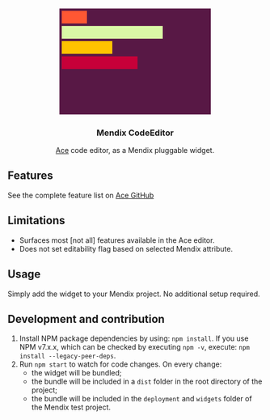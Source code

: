 <div align="center">

  <img src="coverimage.svg" alt="Cover image, code editor" title="Cover image" width="300px"/>
  
  ### Mendix CodeEditor

  [Ace](https://ace.c9.io/) code editor, as a Mendix pluggable widget.

</div>

## Features
See the complete feature list on [Ace GitHub](https://github.com/ajaxorg/ace?tab=readme-ov-file#features)

## Limitations
 - Surfaces most [not all] features available in the Ace editor. 
 - Does not set editability flag based on selected Mendix attribute. 

## Usage
Simply add the widget to your Mendix project. No additional setup required.

## Development and contribution

1. Install NPM package dependencies by using: `npm install`. If you use NPM v7.x.x, which can be checked by executing `npm -v`, execute: `npm install --legacy-peer-deps`.
2. Run `npm start` to watch for code changes. On every change:
    - the widget will be bundled;
    - the bundle will be included in a `dist` folder in the root directory of the project;
    - the bundle will be included in the `deployment` and `widgets` folder of the Mendix test project.